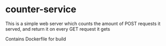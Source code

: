 # counter-service
This is a simple web server which counts the amount of POST requests it served, and return it on every GET request it gets

Contains Dockerfile for build
